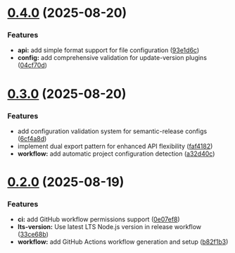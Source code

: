 # [0.4.0](https://github.com/ClashStrategic/release-config/compare/v0.3.0...v0.4.0) (2025-08-20)


### Features

* **api:** add simple format support for file configuration ([93e1d6c](https://github.com/ClashStrategic/release-config/commit/93e1d6c517d9b14f965a9ec915857a6f0f3a15d8))
* **config:** add comprehensive validation for update-version plugins ([04cf70d](https://github.com/ClashStrategic/release-config/commit/04cf70df584af2e50aeb3688d93d9a80b6f9e36a))

# [0.3.0](https://github.com/ClashStrategic/release-config/compare/v0.2.0...v0.3.0) (2025-08-20)


### Features

* add configuration validation system for semantic-release configs ([6cf4a8d](https://github.com/ClashStrategic/release-config/commit/6cf4a8d5a7de9a3b25871ab7498c21416999ab98))
* implement dual export pattern for enhanced API flexibility ([faf4182](https://github.com/ClashStrategic/release-config/commit/faf4182c98ac4fd14e3749e37510fa19a8abe74e))
* **workflow:** add automatic project configuration detection ([a32d40c](https://github.com/ClashStrategic/release-config/commit/a32d40c26c18fe41848efd9d89407083affe503a))

# [0.2.0](https://github.com/ClashStrategic/release-config/compare/v0.1.0...v0.2.0) (2025-08-19)


### Features

* **ci:** add GitHub workflow permissions support ([0e07ef8](https://github.com/ClashStrategic/release-config/commit/0e07ef89c7652f41caab395648ddc0ce07684fdc))
* **lts-version:** Use latest LTS Node.js version in release workflow ([33ce68b](https://github.com/ClashStrategic/release-config/commit/33ce68b9dc9769c78ce114a80116230c6f916044))
* **workflow:** add GitHub Actions workflow generation and setup ([b82f1b3](https://github.com/ClashStrategic/release-config/commit/b82f1b3ebf7dea58a01c7700c1a48951d8887508))
